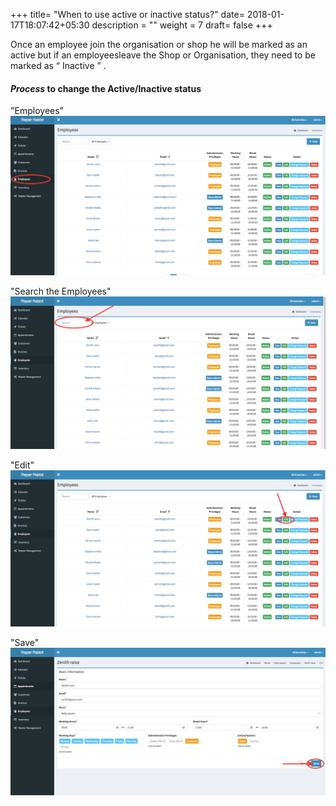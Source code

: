 +++
title= "When to use active or inactive status?"
date= 2018-01-17T18:07:42+05:30
description = ""
weight = 7
draft= false
+++



Once an employee join the organisation or shop he will be marked as an active but if an employeesleave the Shop or Organisation, they need to be marked as “ Inactive ” .


#### *Process* to change the Active/Inactive status 


"Employees"
![When to use active or inactive status?](/images/employees/how_to_assign_active_inactive_status/go_to_employees.png) 

"Search the Employees"
![When to use active or inactive status?](/images/employees/how_to_assign_active_inactive_status/search_the_employee.png) 

"Edit"
![When to use active or inactive status?](/images/employees/how_to_assign_active_inactive_status/click_edit.png) 

"Save"
![When to use active or inactive status?](/images/employees/how_to_assign_active_inactive_status/now_save.png) 



